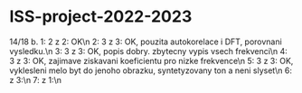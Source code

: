 # ISS-project-2022-2023
14/18 b.
1: 2 z 2: OK\n
2: 3 z 3: OK, pouzita autokorelace i DFT, porovnani vysledku.\n
3: 3 z 3: OK, popis dobry. zbytecny vypis vsech frekvenci\n
4: 3 z 3: OK, zajimave ziskavani koeficientu pro nizke frekvence\n
5: 3 z 3: OK, vyklesleni melo byt do jenoho obrazku, syntetyzovany ton a neni slyset\n
6:  z 3:\n
7:  z 1:\n
